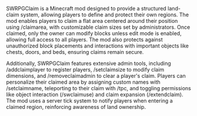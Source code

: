 SWRPGClaim is a Minecraft mod designed to provide a structured land-claim system, allowing players to define and protect their own regions. The mod enables players to claim a flat area centered around their position using /claimarea, with customizable claim sizes set by administrators. Once claimed, only the owner can modify blocks unless edit mode is enabled, allowing full access to all players. The mod also protects against unauthorized block placements and interactions with important objects like chests, doors, and beds, ensuring claims remain secure.

Additionally, SWRPGClaim features extensive admin tools, including /addclaimplayer to register players, /setclaimsize to modify claim dimensions, and /removeclaimadmin to clear a player's claim. Players can personalize their claimed area by assigning custom names with /setclaimname, teleporting to their claim with /tpc, and toggling permissions like object interaction (/swclaimuse) and claim expansion (/extendclaim). The mod uses a server tick system to notify players when entering a claimed region, reinforcing awareness of land ownership.
